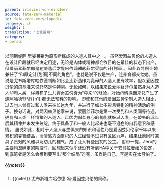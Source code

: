 ```yaml
---
parent: irisviel-von-einzbern
source: fate-zero-material
id: fate-zero-encyclopedia
language: zh
weight: 1
translation: "七夜蒼月"
category:
- person
---
```


以羽斯缇萨·里姿莱希为原形所练成的人造人其中之一。
虽然爱因兹贝伦的人造人在设计阶段就已经决定用途，无论是肉体或精神都会依目的在最佳的状态下出产，但爱丽丝菲尔却是在铸造后才提出依莉雅苏菲尔受胎的计[划画]。因此以特例让她兼任了“和原定计[划画]不同的角色”。也就是说不仅是生产，连养育都交给她。虽说是尤布斯塔库哈依德判断如此会比新造作为乳母的人造人更有效率，但以爱因兹贝伦的的基准来说仍然是件特例。无论如何，以结果来说爱丽丝菲尔虽然身为人造人却和人类一样累积了生儿育女这份身为“母亲”的经验，对她的情操面来说产生了连阿哈德爷爷{{n1}}都无法预料的影响。
即使和其他的爱因兹贝伦制人造人相比，过去也未曾有过和人类来往长达九年，并进行了如此多彩且特别的精神活动的例子。换句话说，对爱因兹贝伦家来说，爱丽丝菲尔是第一次受到和人类同等待遇，拥有和人类一样情绪的人造人。正因为原本身心的机能就胜过人类，在破格的成长后其精神并未发生破绽，终于具备了和一般人比起来也毫不逊色的自我意识和感情。
虽说如此，相对于人造人与生俱来的知识和理性乃是爱因兹贝伦家千年以来累积的睿智结晶，而情感方面累积的人生经验不过只有区区九年，结果让她同时兼具了贵妇的风雅以及幼儿的稚气，成了让人有些困扰的公主。
附带一提，Zero的主要构想确定的阶段时，回想起来似乎还没有听到HA中关于安哥拉曼纽的设定，到底笔者是怎么会想到要写出“那个结局”的呢，虽然是自己，可是实在太可怕了。

##### {{notes}}

1. {{note1}} 尤布斯塔库哈依德·冯·爱因兹贝伦的简称。
